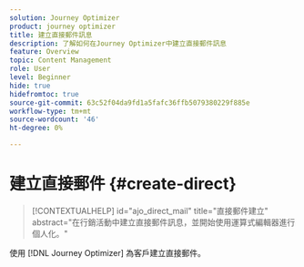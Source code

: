 ```yaml
---
solution: Journey Optimizer
product: journey optimizer
title: 建立直接郵件訊息
description: 了解如何在Journey Optimizer中建立直接郵件訊息
feature: Overview
topic: Content Management
role: User
level: Beginner
hide: true
hidefromtoc: true
source-git-commit: 63c52f04da9fd1a5fafc36ffb5079380229f885e
workflow-type: tm+mt
source-wordcount: '46'
ht-degree: 0%

---
```


# 建立直接郵件 {#create-direct}

>[!CONTEXTUALHELP]
>id="ajo_direct_mail"
>title="直接郵件建立"
>abstract="在行銷活動中建立直接郵件訊息，並開始使用運算式編輯器進行個人化。"

使用 [!DNL Journey Optimizer] 為客戶建立直接郵件。
